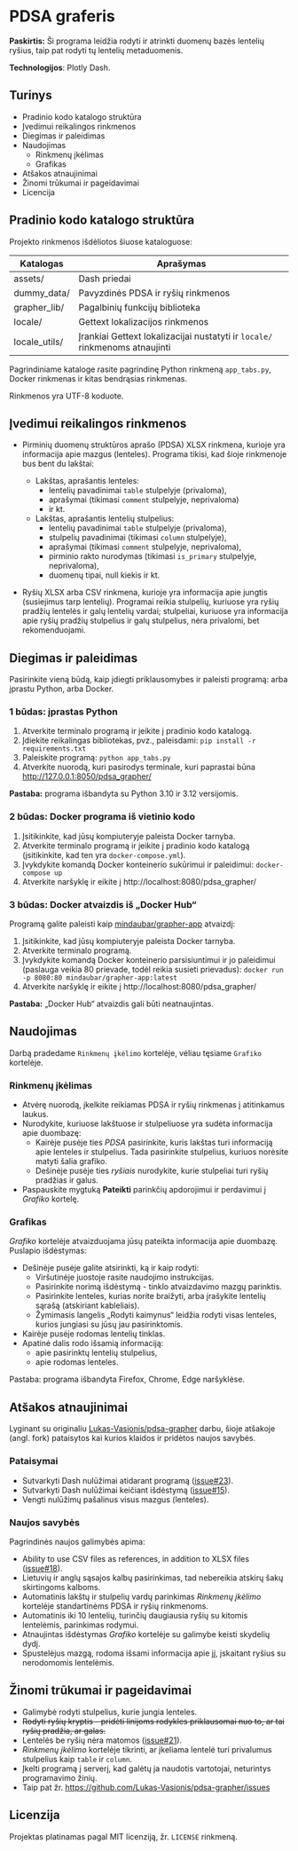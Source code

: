 # PDSA graferis

**Paskirtis:**
Ši programa leidžia rodyti ir atrinkti duomenų bazės lentelių ryšius, taip pat rodyti tų lentelių metaduomenis.

**Technologijos**:
Plotly Dash.

## Turinys
- Pradinio kodo katalogo struktūra
- Įvedimui reikalingos rinkmenos
- Diegimas ir paleidimas
- Naudojimas
  - Rinkmenų įkėlimas
  - Grafikas
- Atšakos atnaujinimai
- Žinomi trūkumai ir pageidavimai
- Licencija


## Pradinio kodo katalogo struktūra
Projekto rinkmenos išdėliotos šiuose kataloguose:


| Katalogas       | Aprašymas                                                                   |
|-----------------|-----------------------------------------------------------------------------|
| assets/         | Dash priedai                                                                |
| dummy_data/     | Pavyzdinės PDSA ir ryšių rinkmenos                                          |
| grapher_lib/    | Pagalbinių funkcijų biblioteka                                              |
| locale/         | Gettext lokalizacijos rinkmenos                                             |
| locale_utils/   | Įrankiai Gettext lokalizacijai nustatyti ir `locale/` rinkmenoms atnaujinti |

Pagrindiniame kataloge rasite pagrindinę Python rinkmeną `app_tabs.py`, Docker rinkmenas ir kitas bendrąsias rinkmenas.

Rinkmenos yra UTF-8 koduote.

## Įvedimui reikalingos rinkmenos
- Pirminių duomenų struktūros aprašo (PDSA) XLSX rinkmena, kurioje yra informacija apie mazgus (lenteles).
  Programa tikisi, kad šioje rinkmenoje bus bent du lakštai:
  - Lakštas, aprašantis lenteles:
    - lentelių pavadinimai `table` stulpelyje (privaloma),
    - aprašymai (tikimasi `comment` stulpelyje, neprivaloma)
    - ir kt.
  - Lakštas, aprašantis lentelių stulpelius:
    - lentelių pavadinimai `table` stulpelyje (privaloma),
    - stulpelių pavadinimai (tikimasi `column` stulpelyje),
    - aprašymai (tikimasi `comment` stulpelyje, neprivaloma),
    - pirminio rakto nurodymas (tikimasi `is_primary` stulpelyje, neprivaloma),
    - duomenų tipai, null kiekis ir kt.

- Ryšių XLSX arba CSV rinkmena, kurioje yra informacija apie jungtis (susiejimus tarp lentelių).
  Programai reikia stulpelių, kuriuose yra ryšių pradžių lentelės ir galų lentelių vardai;
  stulpeliai, kuriuose yra informacija apie ryšių pradžių stulpelius ir galų stulpelius, nėra privalomi, bet rekomenduojami.


## Diegimas ir paleidimas
Pasirinkite vieną būdą, kaip įdiegti priklausomybes ir paleisti programą: arba įprastu Python, arba Docker.

### 1 būdas: įprastas Python
1. Atverkite terminalo programą ir įeikite į pradinio kodo katalogą.
2. Įdiekite reikalingas bibliotekas, pvz., paleisdami:
  `pip install -r requirements.txt`
3. Paleiskite programą:
  `python app_tabs.py`
4. Atverkite nuorodą, kuri pasirodys terminale, kuri paprastai būna http://127.0.0.1:8050/pdsa_grapher/

**Pastaba:** programa išbandyta su Python 3.10 ir 3.12 versijomis.

### 2 būdas: Docker programa iš vietinio kodo
1. Įsitikinkite, kad jūsų kompiuteryje paleista Docker tarnyba.
2. Atverkite terminalo programą ir įeikite į pradinio kodo katalogą
   (įsitikinkite, kad ten yra `docker-compose.yml`).
3. Įvykdykite komandą Docker konteinerio sukūrimui ir paleidimui:
   `docker-compose up`
4. Atverkite naršyklę ir eikite į http://localhost:8080/pdsa_grapher/

### 3 būdas: Docker atvaizdis iš „Docker Hub“
Programą galite paleisti kaip [mindaubar/grapher-app](https://hub.docker.com/r/mindaubar/grapher-app) atvaizdį:
1. Įsitikinkite, kad jūsų kompiuteryje paleista Docker tarnyba.
2. Atverkite terminalo programą.
3. Įvykdykite komandą Docker konteinerio parsisiuntimui ir jo paleidimui
  (paslauga veikia 80 prievade, todėl reikia susieti prievadus):
  `docker run -p 8080:80 mindaubar/grapher-app:latest`
4. Atverkite naršyklę ir eikite į http://localhost:8080/pdsa_grapher/

**Pastaba:** „Docker Hub“ atvaizdis gali būti neatnaujintas.


## Naudojimas
Darbą pradedame `Rinkmenų įkėlimo` kortelėje, vėliau tęsiame `Grafiko` kortelėje. 

### Rinkmenų įkėlimas
- Atvėrę nuorodą, įkelkite reikiamas PDSA ir ryšių rinkmenas į atitinkamus laukus.
- Nurodykite, kuriuose lakštuose ir stulpeliuose yra sudėta informacija apie duombazę:
  - Kairėje pusėje ties _PDSA_ pasirinkite, kuris lakštas turi informaciją apie lenteles ir stulpelius.
    Tada pasirinkite stulpelius, kuriuos norėsite matyti šalia grafiko.
  - Dešinėje pusėje ties _ryšiais_ nurodykite, kurie stulpeliai turi ryšių pradžias ir galus.
- Paspauskite mygtuką **Pateikti** parinkčių apdorojimui ir perdavimui į _Grafiko_ kortelę. 

### Grafikas
_Grafiko_ kortelėje atvaizduojama jūsų pateikta informacija apie duombazę.
  Puslapio išdėstymas:
- Dešinėje pusėje galite atsirinkti, ką ir kaip rodyti:
  - Viršutinėje juostoje rasite naudojimo instrukcijas.
  - Pasirinkite norimą išdėstymą - tinklo atvaizdavimo mazgų parinktis.
  - Pasirinkite lenteles, kurias norite braižyti, arba įrašykite lentelių sąrašą (atskiriant kableliais).
  - Žymimasis langelis „Rodyti kaimynus“ leidžia rodyti visas lenteles, kurios jungiasi su jūsų jau pasirinktomis.
- Kairėje pusėje rodomas lentelių tinklas.
- Apatinė dalis rodo išsamią informaciją:
  - apie pasirinktų lentelių stulpelius,
  - apie rodomas lenteles.

Pastaba: programa išbandyta Firefox, Chrome, Edge naršyklėse.


## Atšakos atnaujinimai
Lyginant su originaliu [Lukas-Vasionis/pdsa-grapher](https://github.com/Lukas-Vasionis/pdsa-grapher) darbu, šioje atšakoje (angl. fork) 
pataisytos kai kurios klaidos ir pridėtos naujos savybės.

### Pataisymai
* Sutvarkyti Dash nulūžimai atidarant programą ([issue#23](https://github.com/Lukas-Vasionis/pdsa-grapher/issues/23)).
* Sutvarkyti Dash nulūžimai keičiant išdėstymą ([issue#15](https://github.com/Lukas-Vasionis/pdsa-grapher/issues/15)).
* Vengti nulūžimų pašalinus visus mazgus (lenteles).

### Naujos savybės
Pagrindinės naujos galimybės apima:
- Ability to use CSV files as references, in addition to XLSX files ([issue#18](https://github.com/Lukas-Vasionis/pdsa-grapher/issues/18)).
- Lietuvių ir anglų sąsajos kalbų pasirinkimas, tad nebereikia atskirų šakų skirtingoms kalboms.
- Automatinis lakštų ir stulpelių vardų parinkimas _Rinkmenų įkėlimo_ kortelėje standartinėms PDSA ir ryšių rinkmenoms.
- Automatinis iki 10 lentelių, turinčių daugiausia ryšių su kitomis lentelėmis, parinkimas rodymui.
- Atnaujintas išdėstymas _Grafiko_ kortelėje su galimybe keisti skydelių dydį.
- Spustelėjus mazgą, rodoma išsami informacija apie jį, įskaitant ryšius su nerodomomis lentelėmis.

## Žinomi trūkumai ir pageidavimai
* Galimybė rodyti stulpelius, kurie jungia lenteles.
* <del>Rodyti ryšių kryptis - pridėti linijoms rodykles priklausomai nuo to, ar tai ryšių pradžia, ar galas.<del>
* Lentelės be ryšių nėra matomos ([issue#21](https://github.com/Lukas-Vasionis/pdsa-grapher/issues/21)).
* _Rinkmenų įkėlimo_ kortelėje tikrinti, ar įkeliama lentelė turi privalumus stulpelius kaip `table` ir `column`.  
* Įkelti programą į serverį, kad galėtų ja naudotis vartotojai, neturintys programavimo žinių.
* Taip pat žr. https://github.com/Lukas-Vasionis/pdsa-grapher/issues

## Licenzija
Projektas platinamas pagal MIT licenziją, žr. `LICENSE` rinkmeną.
